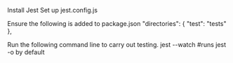 
Install Jest
Set up jest.config.js


Ensure the following is added to package.json
		"directories": {
				"test": "tests"
		},


Run the following command line to carry out testing.
jest --watch #runs jest -o by default